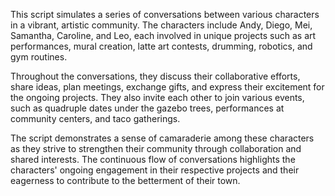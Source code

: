 This script simulates a series of conversations between various characters in a vibrant, artistic community. The characters include Andy, Diego, Mei, Samantha, Caroline, and Leo, each involved in unique projects such as art performances, mural creation, latte art contests, drumming, robotics, and gym routines.

Throughout the conversations, they discuss their collaborative efforts, share ideas, plan meetings, exchange gifts, and express their excitement for the ongoing projects. They also invite each other to join various events, such as quadruple dates under the gazebo trees, performances at community centers, and taco gatherings.

The script demonstrates a sense of camaraderie among these characters as they strive to strengthen their community through collaboration and shared interests. The continuous flow of conversations highlights the characters' ongoing engagement in their respective projects and their eagerness to contribute to the betterment of their town.
